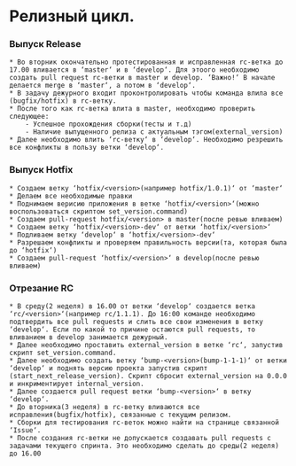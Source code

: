 # Релизный цикл.

### Выпуск Release
    * Во вторник окончательно протестированная и исправленная rc-ветка до 17.00 вливается в ‘master‘ и в ‘develop‘. Для этоого необходимо создать pull request rc-ветки в master и develop. ‘Важно!‘ В начале делается merge в ‘master‘, а потом в ‘develop‘.
    * В задачу дежурного входит проконтролировать чтобы команда влила все (bugfix/hotfix) в rc-ветку.
    * После того как rc-ветка влита в master, необходимо проверить следующее:
        - Успешное прохождения сборки(тесты и т.д)
        - Наличие выпущенного релиза с актуальным тэгом(external_version)
    * Далее необходимо влить ‘rc-ветку‘ в ‘develop‘. Необходимо резрешить все конфликты в пользу ветки ‘develop‘.


### Выпуск Hotfix
    * Создаем ветку ‘hotfix/<version>(например hotfix/1.0.1)‘ от ‘master‘
    * Делаем все необходимые правки 
    * Поднимаем верисию приложения в ветке ‘hotfix/<version>‘(можно воспользоваться скриптом set_version.command)
    * Создаем pull-request hotfix/<version> в master(после ревью вливаем)
    * Создаем ветку ‘hotfix/<version>-dev‘ от ветки ‘hotfix/<version>‘
    * Подливаем ветку ‘develop‘ в ‘hotfix/<version>-dev‘
    * Разрешаем конфликты и проверяем правильность версии(та, которая была до ‘hotfix‘)
    * Создаем pull-request ‘hotfix/<version>‘ в develop(после ревью вливаем)

### Отрезание RC
    * В среду(2 неделя) в 16.00 от ветки ‘develop‘ создается ветка ‘rc/<version>‘(например rc/1.1.1). До 16:00 команде необходимо подтвердить все pull requests и слить все свои изменения в ветку ‘develop‘. Если по какой то причине остаются pull requests, то вливанием в develop занимается дежурный.
    * Далее необходимо проставить external_version в ветке ‘rc‘, запустив скрипт set_version.command.
    * Далее необходимо создать ветку ‘bump-<version>(bump-1-1-1)‘ от ветки ‘develop‘ и поднять версию проекта запустив скрипт (start_next_release_version). Скрипт сбросит external_version на 0.0.0 и инкриментирует internal_version.
    * Далее создается pull request ветки ‘bump-<version>‘ в ветку ‘develop‘.
    * До вторника(3 неделя) в rc-ветку вливаются все исправления(bugfix/hotfix), связанные с текущим релизом.
    * Сборки для тестирования rc-веток можно найти на странице связанной ‘Issue‘.
    * После создания rc-ветки не допускается создавать pull requests c задачами текущего спринта. Это необходимо сделать до среды(2 неделя) до 16.00